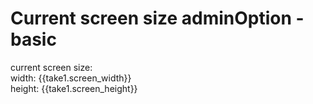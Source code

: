 # Current screen size adminOption - basic
		   
   <div class="bM_stgs_current_info bM_stgs_content_box">
	 <label title="size of your current viewport (above the fold)">current screen size:</label>
	 <div>width:   {{take1.screen_width}}</div>
	 <div>height:   {{take1.screen_height}}</div>
   </div><!--ends current info-->